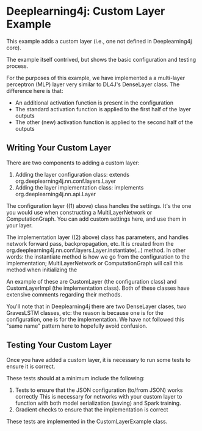 
# Deeplearning4j: Custom Layer Example

This example adds a custom layer (i.e., one not defined in Deeplearning4j core).

The example itself contrived, but shows the basic configuration and testing process.

For the purposes of this example, we have implemented a a multi-layer perceptron (MLP)
layer very similar to DL4J's DenseLayer class. The difference here is that:

- An additional activation function is present in the configuration
- The standard activation function is applied to the first half of the layer outputs
- The other (new) activation function is applied to the second half of the outputs

## Writing Your Custom Layer

There are two components to adding a custom layer:

1. Adding the layer configuration class: extends org.deeplearning4j.nn.conf.layers.Layer
2. Adding the layer implementation class: implements org.deeplearning4j.nn.api.Layer

The configuration layer ((1) above) class handles the settings. It's the one you would
use when constructing a MultiLayerNetwork or ComputationGraph. You can add custom
settings here, and use them in your layer.

The implementation layer ((2) above) class has parameters, and handles network forward
pass, backpropagation, etc. It is created from the org.deeplearning4j.nn.conf.layers.Layer.instantiate(...)
method. In other words: the instantiate method is how we go from the configuration
to the implementation; MultiLayerNetwork or ComputationGraph will call this method
when initializing the

An example of these are CustomLayer (the configuration class) and CustomLayerImpl (the
implementation class). Both of these classes have extensive comments regarding
their methods.

You'll note that in Deeplearning4j there are two DenseLayer clases, two GravesLSTM classes,
etc: the reason is because one is for the configuration, one is for the implementation.
We have not followed this "same name" pattern here to hopefully avoid confusion.

## Testing Your Custom Layer

Once you have added a custom layer, it is necessary to run some tests to ensure
it is correct.

These tests should at a minimum include the following:

1. Tests to ensure that the JSON configuration (to/from JSON) works correctly
   This is necessary for networks with your custom layer to function with both
   model serialization (saving) and Spark training.
2. Gradient checks to ensure that the implementation is correct

These tests are implemented in the CustomLayerExample class.
